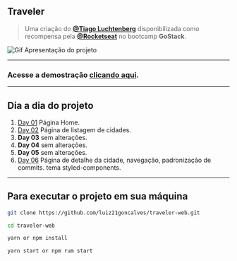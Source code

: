 ## Traveler
> Uma criação do [**@Tiago Luchtenberg**](https://www.instagram.com/TiagoLuchtenberg/) disponibilizada como recompensa pela [**@Rocketseat**](https://rocketseat.com.br/) no bootcamp **GoStack**.

![Gif Apresentação do projeto](./assets/Peek%202021-02-15%2017-50.gif)

---

### Acesse a demostração [clicando aqui](https://traveler-luizgoncalves.netlify.app/).

---

## Dia a dia do projeto

1. [Day 01](https://www.linkedin.com/posts/luiz21goncalves_dayabr01-reactjs-rocketseat-activity-6765385121408409600-b_u_) Página Home.
2. [Day 02](https://www.linkedin.com/posts/luiz21goncalves_dayabr02-reactjs-rocketseat-activity-6765734625756110849-dJeg) Página de listagem de cidades.
3. **Day 03** sem alterações.
4. **Day 04** sem alterações.
5. **Day 05** sem alterações.
6. [Day 06](https://www.linkedin.com/posts/luiz21goncalves_dayabr06-reactjs-rocketseat-activity-6767186023110729728-7kZU) Página de detalhe da cidade, navegação, padronização de commits. tema styled-components.

---

## Para executar o projeto em sua máquina

``` bash
git clone https://github.com/luiz21goncalves/traveler-web.git

cd traveler-web

yarn or npm install

yarn start or npm rum start
```
